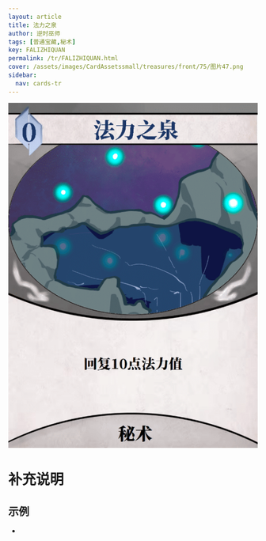 ```yaml
---
layout: article
title: 法力之泉
author: 逆时巫师
tags: [普通宝藏,秘术]
key: FALIZHIQUAN
permalink: /tr/FALIZHIQUAN.html
cover: /assets/images/CardAssetssmall/treasures/front/75/图片47.png
sidebar:
  nav: cards-tr
---
```

![](/assets/images/CardAssets/treasures/front/75/图片47.png)

# 补充说明



## 示例
* 